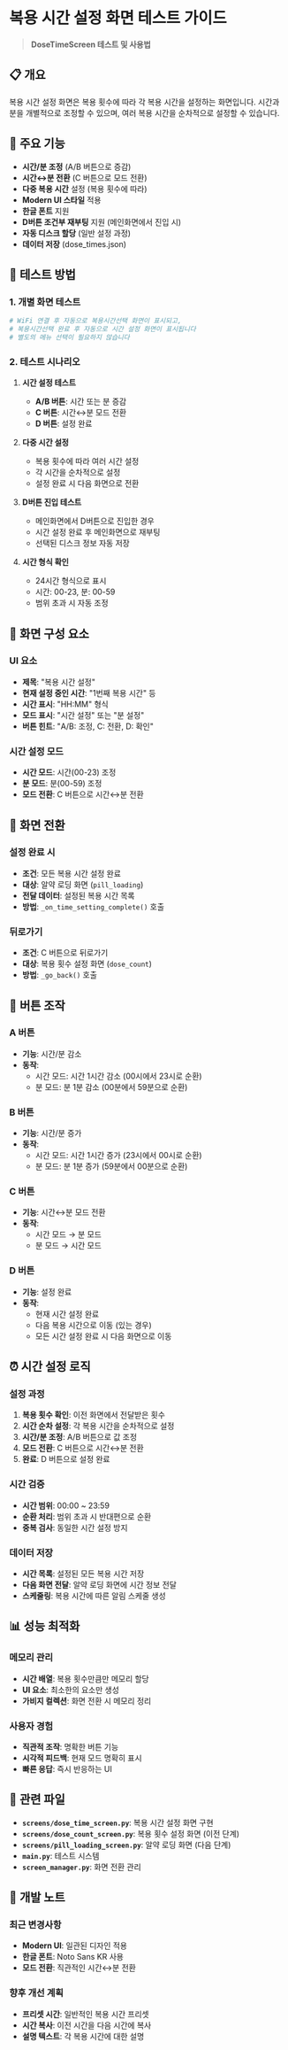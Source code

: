 # 복용 시간 설정 화면 테스트 가이드

> **DoseTimeScreen 테스트 및 사용법**

## 📋 개요

복용 시간 설정 화면은 복용 횟수에 따라 각 복용 시간을 설정하는 화면입니다. 시간과 분을 개별적으로 조정할 수 있으며, 여러 복용 시간을 순차적으로 설정할 수 있습니다.

## 🎯 주요 기능

- **시간/분 조정** (A/B 버튼으로 증감)
- **시간↔분 전환** (C 버튼으로 모드 전환)
- **다중 복용 시간** 설정 (복용 횟수에 따라)
- **Modern UI 스타일** 적용
- **한글 폰트** 지원
- **D버튼 조건부 재부팅** 지원 (메인화면에서 진입 시)
- **자동 디스크 할당** (일반 설정 과정)
- **데이터 저장** (dose_times.json)

## 🚀 테스트 방법

### 1. 개별 화면 테스트
```bash
# WiFi 연결 후 자동으로 복용시간선택 화면이 표시되고,
# 복용시간선택 완료 후 자동으로 시간 설정 화면이 표시됩니다
# 별도의 메뉴 선택이 필요하지 않습니다
```

### 2. 테스트 시나리오
1. **시간 설정 테스트**
   - **A/B 버튼**: 시간 또는 분 증감
   - **C 버튼**: 시간↔분 모드 전환
   - **D 버튼**: 설정 완료

2. **다중 시간 설정**
   - 복용 횟수에 따라 여러 시간 설정
   - 각 시간을 순차적으로 설정
   - 설정 완료 시 다음 화면으로 전환

3. **D버튼 진입 테스트**
   - 메인화면에서 D버튼으로 진입한 경우
   - 시간 설정 완료 후 메인화면으로 재부팅
   - 선택된 디스크 정보 자동 저장

4. **시간 형식 확인**
   - 24시간 형식으로 표시
   - 시간: 00-23, 분: 00-59
   - 범위 초과 시 자동 조정

## 🔧 화면 구성 요소

### UI 요소
- **제목**: "복용 시간 설정"
- **현재 설정 중인 시간**: "1번째 복용 시간" 등
- **시간 표시**: "HH:MM" 형식
- **모드 표시**: "시간 설정" 또는 "분 설정"
- **버튼 힌트**: "A/B: 조정, C: 전환, D: 확인"

### 시간 설정 모드
- **시간 모드**: 시간(00-23) 조정
- **분 모드**: 분(00-59) 조정
- **모드 전환**: C 버튼으로 시간↔분 전환

## 📱 화면 전환

### 설정 완료 시
- **조건**: 모든 복용 시간 설정 완료
- **대상**: 알약 로딩 화면 (`pill_loading`)
- **전달 데이터**: 설정된 복용 시간 목록
- **방법**: `_on_time_setting_complete()` 호출

### 뒤로가기
- **조건**: C 버튼으로 뒤로가기
- **대상**: 복용 횟수 설정 화면 (`dose_count`)
- **방법**: `_go_back()` 호출

## 🔧 버튼 조작

### A 버튼
- **기능**: 시간/분 감소
- **동작**: 
  - 시간 모드: 시간 1시간 감소 (00시에서 23시로 순환)
  - 분 모드: 분 1분 감소 (00분에서 59분으로 순환)

### B 버튼
- **기능**: 시간/분 증가
- **동작**: 
  - 시간 모드: 시간 1시간 증가 (23시에서 00시로 순환)
  - 분 모드: 분 1분 증가 (59분에서 00분으로 순환)

### C 버튼
- **기능**: 시간↔분 모드 전환
- **동작**: 
  - 시간 모드 → 분 모드
  - 분 모드 → 시간 모드

### D 버튼
- **기능**: 설정 완료
- **동작**: 
  - 현재 시간 설정 완료
  - 다음 복용 시간으로 이동 (있는 경우)
  - 모든 시간 설정 완료 시 다음 화면으로 이동

## ⏰ 시간 설정 로직

### 설정 과정
1. **복용 횟수 확인**: 이전 화면에서 전달받은 횟수
2. **시간 순차 설정**: 각 복용 시간을 순차적으로 설정
3. **시간/분 조정**: A/B 버튼으로 값 조정
4. **모드 전환**: C 버튼으로 시간↔분 전환
5. **완료**: D 버튼으로 설정 완료

### 시간 검증
- **시간 범위**: 00:00 ~ 23:59
- **순환 처리**: 범위 초과 시 반대편으로 순환
- **중복 검사**: 동일한 시간 설정 방지

### 데이터 저장
- **시간 목록**: 설정된 모든 복용 시간 저장
- **다음 화면 전달**: 알약 로딩 화면에 시간 정보 전달
- **스케줄링**: 복용 시간에 따른 알림 스케줄 생성


## 📊 성능 최적화

### 메모리 관리
- **시간 배열**: 복용 횟수만큼만 메모리 할당
- **UI 요소**: 최소한의 요소만 생성
- **가비지 컬렉션**: 화면 전환 시 메모리 정리

### 사용자 경험
- **직관적 조작**: 명확한 버튼 기능
- **시각적 피드백**: 현재 모드 명확히 표시
- **빠른 응답**: 즉시 반응하는 UI

## 🔗 관련 파일

- **`screens/dose_time_screen.py`**: 복용 시간 설정 화면 구현
- **`screens/dose_count_screen.py`**: 복용 횟수 설정 화면 (이전 단계)
- **`screens/pill_loading_screen.py`**: 알약 로딩 화면 (다음 단계)
- **`main.py`**: 테스트 시스템
- **`screen_manager.py`**: 화면 전환 관리

## 📝 개발 노트

### 최근 변경사항
- **Modern UI**: 일관된 디자인 적용
- **한글 폰트**: Noto Sans KR 사용
- **모드 전환**: 직관적인 시간↔분 전환

### 향후 개선 계획
- **프리셋 시간**: 일반적인 복용 시간 프리셋
- **시간 복사**: 이전 시간을 다음 시간에 복사
- **설명 텍스트**: 각 복용 시간에 대한 설명
